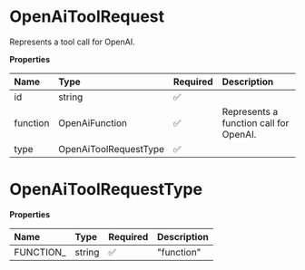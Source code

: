 # OpenAiToolRequest

Represents a tool call for OpenAI.

**Properties**

| Name     | Type                  | Required | Description                            |
| :------- | :-------------------- | :------- | :------------------------------------- |
| id       | string                | ✅       |                                        |
| function | OpenAiFunction        | ✅       | Represents a function call for OpenAI. |
| type     | OpenAiToolRequestType | ✅       |                                        |

# OpenAiToolRequestType

**Properties**

| Name       | Type   | Required | Description |
| :--------- | :----- | :------- | :---------- |
| FUNCTION\_ | string | ✅       | "function"  |

<!-- This file was generated by liblab | https://liblab.com/ -->
